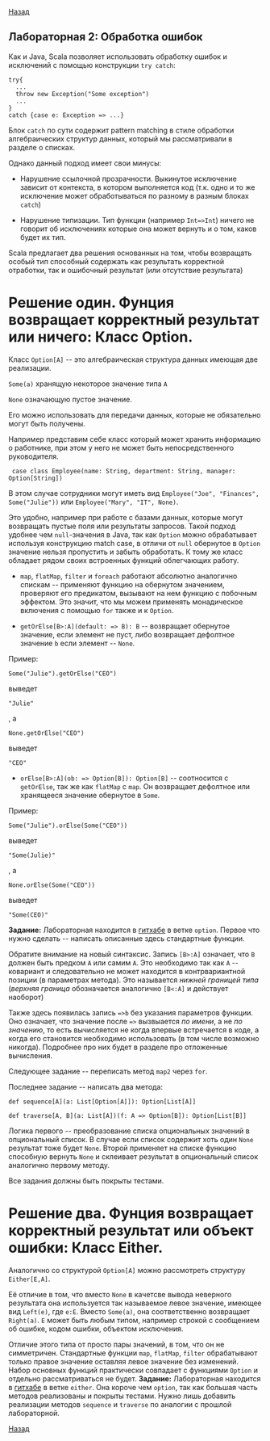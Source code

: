 [Назад](https://macs-club.github.io/ScalaLectures/index)
## Лабораторная 2: Обработка ошибок

Как и Java, Scala позволяет использовать обработку ошибок и исключений с помощью конструкции `try catch`:

```
try{
  ...
  throw new Exception("Some exception")
  ...
}
catch {case e: Exception => ...}
```

Блок `catch` по сути содержит pattern matching в стиле обработки алгебраических структур данных, который мы рассматривали в разделе о списках.

Однако данный подход имеет свои минусы:

* Нарушение ссылочной прозрачности. Выкинутое исключение зависит от контекста, в котором выполняется код (т.к. одно и то же исключение может обработываться по разному в разным блоках `catch`)

* Нарушение типизации. Тип функции (например `Int=>Int`) ничего не говорит об исключениях которые она может вернуть и о том, каков будет их тип.

Scala предлагает два решения основанных на том, чтобы возвращать особый тип способный содержать как результать корректной отработки, так и ошибочный результат (или отсутствие результата)

# Решение один. Фунция возвращает корректный результат или ничего: Класс Option.

Класс `Option[A]` -- это алгебраическая структура данных имеющая две реализации.

`Some(a)` хранящую некоторое значение типа `A`

`None` означающую пустое значение.

Его можно использовать для передачи данных, которые не обязательно могут быть получены.

Например представим себе класс который может хранить информацию о работнике, при этом у него не может быть непосредственного руководителя.

```
 case class Employee(name: String, department: String, manager: Option[String])
```

В этом случае сотрудники могут иметь вид `Employee("Joe", "Finances", Some("Julie"))` или `Employee("Mary", "IT", None)`.

Это удобно, например при работе с базами данных, которые могут возвращать пустые поля или результаты запросов. Такой подход удобнее чем `null`-значения в Java, так как `Option` можно обрабатывает используя конструкцию match case, в отличи от `null` обернутое в `Option` значение нельзя пропустить и забыть обработать. К тому же класс обладает рядом своих встроенных функций облегчающих работу.

* `map`, `flatMap`, `filter` и `foreach` работают абсолютно аналогично спискам -- применяют функцию на обернутом значением, проверяют его предикатом, вызывают на нем функцию с побочным эффектом. Это значит, что мы можем применять монадическое включения с помощью `for` также и к `Option`.

* `getOrElse[B>:A](default: => B): B` -- возвращает обернутое значение, если элемент не пуст, либо возвращает дефолтное значение `b` если элемент -- `None`.

Пример:

```
Some("Julie").getOrElse("CEO") 
```

выведет

```
"Julie"
```

, а

```
None.getOrElse("CEO") 
```

выведет

```
"CEO"
```

* `orElse[B>:A](ob: => Option[B]): Option[B]` -- соотносится с `getOrElse`, так же как `flatMap` с `map`. Он возвращает дефолтное или хранящееся значение обернутое в `Some`.

Пример:

```
Some("Julie").orElse(Some("CEO")) 
```

выведет

```
"Some(Julie)"
```

, а

```
None.orElse(Some("CEO")) 
```

выведет

```
"Some(CEO)"
```

**Задание:** Лабораторная находится в [гитхабе](https://github.com/MaCS-Club/ScalaExercises) в ветке `option`. Первое что нужно сделать -- написать описанные здесь стандартные функции.

Обратите внимание на новый синтаксис. Запись `[B>:A]` означает, что `B` должен быть предком `A` или самим `А`. Это необходимо так как `A` -- ковариант и следовательно не может находится в контрвариантной позиции (в параметрах метода). Это называется _нижней границей типа_ (_верхняя граница_ обозначается аналогично `[B<:A]` и действует наоборот)

Также здесь появилась запись `=>b` без указания параметров функции. Оно означает, что значение после `=>` вызвыается _по имени_, а не _по значению_, то есть вычисляется не когда впервые встречается в коде, а когда его становится необходимо использовать (в том числе возможно никогда). Подробнее про них будет в разделе про отложенные вычисления.


Следующее задание -- переписать метод `map2` через `for`.

Последнее задание -- написать два метода:

```
def sequence[A](a: List[Option[A]]): Option[List[A]] 

def traverse[A, B](a: List[A])(f: A => Option[B]): Option[List[B]]

```

Логика первого -- преобразование списка опциональных значений в опциональный список. В случае если список содержит хоть один `None` результат тоже будет `None`. Второй применяет на списке функцию способную вернуть `None` и склеивает результат в опциональный список аналогично первому методу.

Все задания должны быть покрыты тестами.

# Решение два. Фунция возвращает корректный результат или объект ошибки: Класс Either.

Аналогично со структурой `Option[A]` можно рассмотреть структуру `Either[E,A]`.

Её отличие в том, что вместо `None` в качетсве вывода неверного результата она используется так называемое левое значение, имеющее вид `Left(e)`, где `e:E`. Вместо `Some(a)`, она соответственно возвращает `Right(a)`. `E` может быть любым типом, например строкой с сообщением об ошибке, кодом ошибки, объектом исключения.

Отличие этого типа от просто пары значений, в том, что он не симметричен. Стандартные функции `map`, `flatMap`, `filter` обрабатывают только правое значение оставляя левое значение без изменений. Набор основных функций практически совпадает с функциями `Option` и отдельно рассматриваться не будет.
**Задание:** Лабораторная находится в [гитхабе](https://github.com/MaCS-Club/ScalaExercises) в ветке `either`. Она короче чем `option`, так как большая часть методов реализованы и покрыты тестами. Нужно лишь добавить реализации методов `sequence` и `traverse` по аналогии с прошлой лабораторной.

[Назад](https://macs-club.github.io/ScalaLectures/index)
